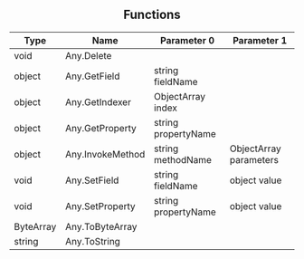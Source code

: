 ## <div align="center">Functions</div>
Type | Name | Parameter 0 | Parameter 1
--- | --- | --- | ---
void | Any.Delete | 
object | Any.GetField | string fieldName
object | Any.GetIndexer | ObjectArray index
object | Any.GetProperty | string propertyName
object | Any.InvokeMethod | string methodName | ObjectArray parameters
void | Any.SetField | string fieldName | object value
void | Any.SetProperty | string propertyName | object value
ByteArray | Any.ToByteArray | 
string | Any.ToString | 

